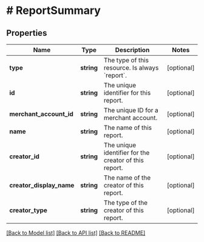 # # ReportSummary

## Properties

Name | Type | Description | Notes
------------ | ------------- | ------------- | -------------
**type** | **string** | The type of this resource. Is always &#x60;report&#x60;. | [optional]
**id** | **string** | The unique identifier for this report. | [optional]
**merchant_account_id** | **string** | The unique ID for a merchant account. | [optional]
**name** | **string** | The name of this report. | [optional]
**creator_id** | **string** | The unique identifier for the creator of this report. | [optional]
**creator_display_name** | **string** | The name of the creator of this report. | [optional]
**creator_type** | **string** | The type of the creator of this report. | [optional]

[[Back to Model list]](../../README.md#models) [[Back to API list]](../../README.md#endpoints) [[Back to README]](../../README.md)
